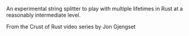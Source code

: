 An experimental string splitter to play with multiple lifetimes in Rust at a reasonably intermediate level.

From the Crust of Rust video series by Jon Gjengset
